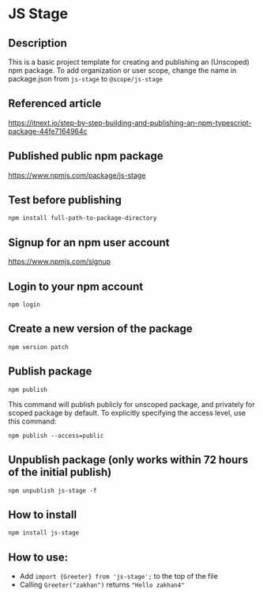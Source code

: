 # JS Stage

## Description
This is a basic project template for creating and publishing an (Unscoped) npm package. To add organization or user scope, change the name in package.json from `js-stage` to `@scope/js-stage`

## Referenced article
https://itnext.io/step-by-step-building-and-publishing-an-npm-typescript-package-44fe7164964c

## Published public npm package
https://www.npmjs.com/package/js-stage

## Test before publishing
`npm install full-path-to-package-directory`

## Signup for an npm user account
https://www.npmjs.com/signup

## Login to your npm account
`npm login`

## Create a new version of the package
`npm version patch`

## Publish package
`npm publish`
  
This command will publish publicly for unscoped package, and privately for scoped package by default. To explicitly specifying the access level, use this command:

`npm publish --access=public`

## Unpublish package (only works within 72 hours of the initial publish)
`npm unpublish js-stage -f`

## How to install
`npm install js-stage`

## How to use:
 * Add `import {Greeter} from 'js-stage';` to the top of the file
 * Calling `Greeter("zakhan")` returns `"Hello zakhan4"`
